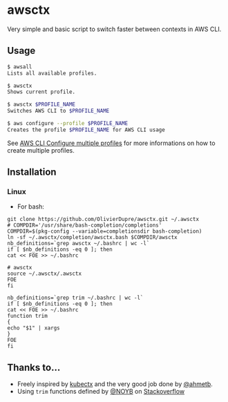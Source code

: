 # awsctx
Very simple and basic script to switch faster between contexts in AWS CLI.

## Usage
```bash
$ awsall
Lists all available profiles.

$ awsctx 
Shows current profile.

$ awsctx $PROFILE_NAME
Switches AWS CLI to $PROFILE_NAME

$ aws configure --profile $PROFILE_NAME
Creates the profile $PROFILE_NAME for AWS CLI usage
```
See [AWS CLI Configure multiple profiles](https://docs.aws.amazon.com/cli/latest/userguide/cli-chap-configure.html#cli-quick-configuration-multi-profiles) for more informations on how to create multiple profiles.

## Installation
### Linux
* For bash:
```
git clone https://github.com/OlivierDupre/awsctx.git ~/.awsctx
# COMPDIR='/usr/share/bash-completion/completions'
COMPDIR=$(pkg-config --variable=completionsdir bash-completion)
ln -sf ~/.awsctx/completion/awsctx.bash $COMPDIR/awsctx
nb_definitions=`grep awsctx ~/.bashrc | wc -l`
if [ $nb_definitions -eq 0 ]; then
cat << FOE >> ~/.bashrc

# awsctx
source ~/.awsctx/.awsctx
FOE
fi

nb_definitions=`grep trim ~/.bashrc | wc -l`
if [ $nb_definitions -eq 0 ]; then
cat << FOE >> ~/.bashrc
function trim
{
echo "$1" | xargs
}
FOE
fi

```

## Thanks to...
* Freely inspired by [kubectx](https://kubectx.dev/) and the very good job done by [@ahmetb](https://github.com/ahmetb).
* Using `trim` functions defined by [@NOYB](https://stackoverflow.com/users/5145161/noyb) on [Stackoverflow](https://stackoverflow.com/a/43725798/2003148)